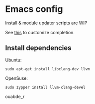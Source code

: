 Emacs config
==============

Install & module updater scripts are WIP

See [this](src/auto-complete-clang-async/) to customize completion.

Install dependencies
-------------------------
Ubuntu:

	sudo apt-get install libclang-dev llvm

OpenSuse:

	sudo zypper install llvm-clang-devel

ouabde_r